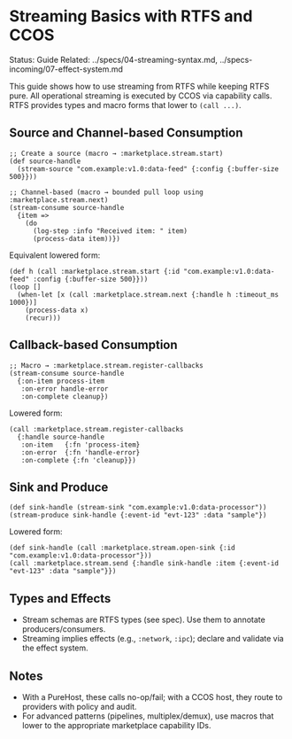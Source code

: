# Streaming Basics with RTFS and CCOS

Status: Guide
Related: ../specs/04-streaming-syntax.md, ../specs-incoming/07-effect-system.md

This guide shows how to use streaming from RTFS while keeping RTFS pure. All operational streaming is executed by CCOS via capability calls. RTFS provides types and macro forms that lower to `(call ...)`.

## Source and Channel-based Consumption

```rtfs
;; Create a source (macro → :marketplace.stream.start)
(def source-handle
  (stream-source "com.example:v1.0:data-feed" {:config {:buffer-size 500}}))

;; Channel-based (macro → bounded pull loop using :marketplace.stream.next)
(stream-consume source-handle
  {item =>
    (do
      (log-step :info "Received item: " item)
      (process-data item))})
```

Equivalent lowered form:

```rtfs
(def h (call :marketplace.stream.start {:id "com.example:v1.0:data-feed" :config {:buffer-size 500}}))
(loop []
  (when-let [x (call :marketplace.stream.next {:handle h :timeout_ms 1000})]
    (process-data x)
    (recur)))
```

## Callback-based Consumption

```rtfs
;; Macro → :marketplace.stream.register-callbacks
(stream-consume source-handle
  {:on-item process-item
   :on-error handle-error
   :on-complete cleanup})
```

Lowered form:

```rtfs
(call :marketplace.stream.register-callbacks
  {:handle source-handle
   :on-item   {:fn 'process-item}
   :on-error  {:fn 'handle-error}
   :on-complete {:fn 'cleanup}})
```

## Sink and Produce

```rtfs
(def sink-handle (stream-sink "com.example:v1.0:data-processor"))
(stream-produce sink-handle {:event-id "evt-123" :data "sample"})
```

Lowered form:

```rtfs
(def sink-handle (call :marketplace.stream.open-sink {:id "com.example:v1.0:data-processor"}))
(call :marketplace.stream.send {:handle sink-handle :item {:event-id "evt-123" :data "sample"}})
```

## Types and Effects

- Stream schemas are RTFS types (see spec). Use them to annotate producers/consumers.
- Streaming implies effects (e.g., `:network`, `:ipc`); declare and validate via the effect system.

## Notes

- With a PureHost, these calls no-op/fail; with a CCOS host, they route to providers with policy and audit.
- For advanced patterns (pipelines, multiplex/demux), use macros that lower to the appropriate marketplace capability IDs.

